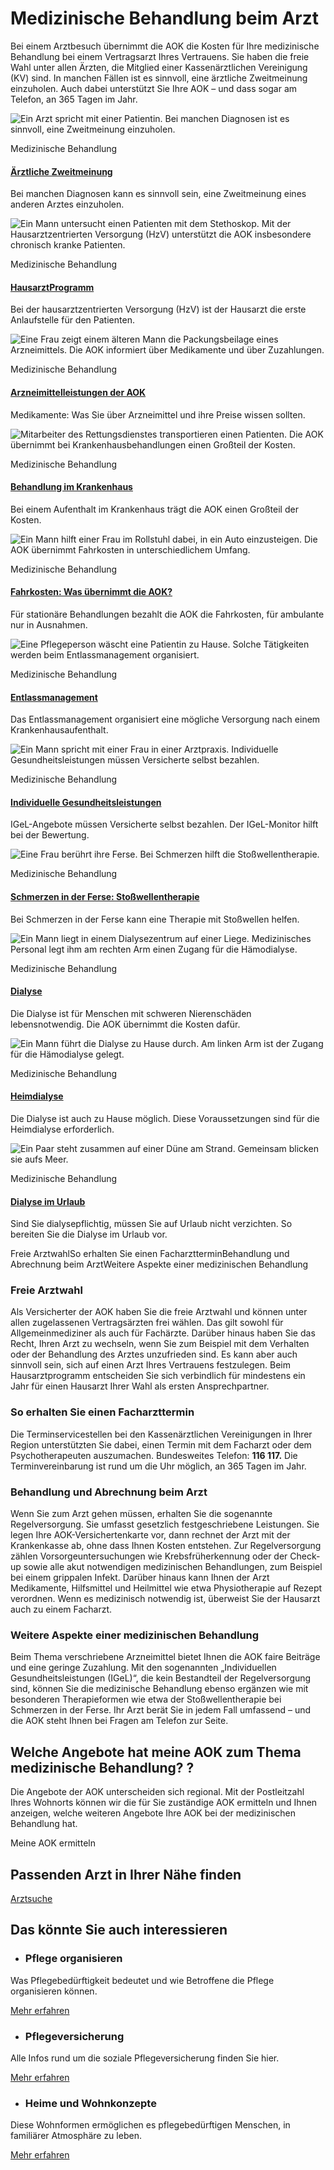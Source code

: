 # Medizinische Behandlung beim Arzt

Bei einem Arztbesuch übernimmt die AOK die Kosten für Ihre medizinische Behandlung bei einem Vertragsarzt Ihres Vertrauens. Sie haben die freie Wahl unter allen Ärzten, die Mitglied einer Kassenärztlichen Vereinigung (KV) sind. In manchen Fällen ist es sinnvoll, eine ärztliche Zweitmeinung einzuholen. Auch dabei unterstützt Sie Ihre AOK – und dass sogar am Telefon, an 365 Tagen im Jahr.

![Ein Arzt spricht mit einer Patientin. Bei manchen Diagnosen ist es sinnvoll, eine Zweitmeinung einzuholen.](https://www.aok.de/pk/magazin/cms/fileadmin/_processed_/2/9/csm_aerztliche-zweitmeinung_c098998bf1.jpg.webp)

Medizinische Behandlung

#### [Ärztliche Zweitmeinung](https://www.aok.de/pk/leistungen/medizinische-behandlung/aerztliche-zweitmeinung/)

Bei manchen Diagnosen kann es sinnvoll sein, eine Zweitmeinung eines anderen Arztes einzuholen.

![Ein Mann untersucht einen Patienten mit dem Stethoskop. Mit der Hausarztzentrierten Versorgung (HzV) unterstützt die AOK insbesondere chronisch kranke Patienten.](https://www.aok.de/pk/magazin/cms/fileadmin/_processed_/e/7/csm_hausarzt_d5dccd65e4.jpg.webp)

Medizinische Behandlung

#### [HausarztProgramm](https://www.aok.de/pk/leistungen/medizinische-behandlung/hausarztprogramm/)

Bei der hausarztzentrierten Versorgung (HzV) ist der Hausarzt die erste Anlaufstelle für den Patienten.

![Eine Frau zeigt einem älteren Mann die Packungsbeilage eines Arzneimittels. Die AOK informiert über Medikamente und über Zuzahlungen.](https://www.aok.de/pk/magazin/cms/fileadmin/_processed_/7/b/csm_arzneimittel_afccbc70b9.jpg.webp)

Medizinische Behandlung

#### [Arzneimittelleistungen der AOK](https://www.aok.de/pk/leistungen/medizinische-behandlung/arzneimittelleistungen/)

Medikamente: Was Sie über Arzneimittel und ihre Preise wissen sollten.

![Mitarbeiter des Rettungsdienstes transportieren einen Patienten. Die AOK übernimmt bei Krankenhausbehandlungen einen Großteil der Kosten.](https://www.aok.de/pk/magazin/cms/fileadmin/_processed_/d/e/csm_krankenhaus-behandlung_592abde569.jpg.webp)

Medizinische Behandlung

#### [Behandlung im Krankenhaus](https://www.aok.de/pk/leistungen/medizinische-behandlung/krankenhaus/)

Bei einem Aufenthalt im Krankenhaus trägt die AOK einen Großteil der Kosten.

![Ein Mann hilft einer Frau im Rollstuhl dabei, in ein Auto einzusteigen. Die AOK übernimmt Fahrkosten in unterschiedlichem Umfang. ](https://www.aok.de/pk/magazin/cms/fileadmin/_processed_/a/c/csm_fahrkosten_4512ea153d.jpg.webp)

Medizinische Behandlung

#### [Fahrkosten: Was übernimmt die AOK?](https://www.aok.de/pk/leistungen/medizinische-behandlung/fahrkosten/)

Für stationäre Behandlungen bezahlt die AOK die Fahrkosten, für ambulante nur in Ausnahmen.

![Eine Pflegeperson wäscht eine Patientin zu Hause. Solche Tätigkeiten werden beim Entlassmanagement organisiert.](https://www.aok.de/pk/magazin/cms/fileadmin/_processed_/d/3/csm_entlassmanagement_a887c039bf.jpg.webp)

Medizinische Behandlung

#### [Entlassmanagement](https://www.aok.de/pk/leistungen/medizinische-behandlung/entlassmanagement/)

Das Entlassmanagement organisiert eine mögliche Versorgung nach einem Krankenhausaufenthalt.

![Ein Mann spricht mit einer Frau in einer Arztpraxis. Individuelle Gesundheitsleistungen müssen Versicherte selbst bezahlen.](https://www.aok.de/pk/magazin/cms/fileadmin/_processed_/7/8/csm_igel-monitor_b76a4acb43.jpg.webp)

Medizinische Behandlung

#### [Individuelle Gesundheitsleistungen](https://www.aok.de/pk/leistungen/medizinische-behandlung/individuelle-gesundheitsleistungen/)

IGeL-Angebote müssen Versicherte selbst bezahlen. Der IGeL-Monitor hilft bei der Bewertung.

![Eine Frau berührt ihre Ferse. Bei Schmerzen hilft die Stoßwellentherapie.](https://www.aok.de/pk/magazin/cms/fileadmin/_processed_/e/3/csm_schmerzen-ferse_5895feaae6.jpg.webp)

Medizinische Behandlung

#### [Schmerzen in der Ferse: Stoßwellentherapie](https://www.aok.de/pk/leistungen/medizinische-behandlung/stosswellentherapie/)

Bei Schmerzen in der Ferse kann eine Therapie mit Stoßwellen helfen.

![Ein Mann liegt in einem Dialysezentrum auf einer Liege. Medizinisches Personal legt ihm am rechten Arm einen Zugang für die Hämodialyse.](https://www.aok.de/pk/magazin/cms/fileadmin/_processed_/8/b/csm_dialyse_9d890f0ef0.jpg.webp)

Medizinische Behandlung

#### [Dialyse](https://www.aok.de/pk/leistungen/medizinische-behandlung/dialyse/)

Die Dialyse ist für Menschen mit schweren Nierenschäden lebensnotwendig. Die AOK übernimmt die Kosten dafür.

![Ein Mann führt die Dialyse zu Hause durch. Am linken Arm ist der Zugang für die Hämodialyse gelegt.](https://www.aok.de/pk/magazin/cms/fileadmin/_processed_/3/8/csm_heimdialyse_b4491d1be1.jpg.webp)

Medizinische Behandlung

#### [Heimdialyse](https://www.aok.de/pk/leistungen/medizinische-behandlung/heimdialyse/)

Die Dialyse ist auch zu Hause möglich. Diese Voraussetzungen sind für die Heimdialyse erforderlich.

![Ein Paar steht zusammen auf einer Düne am Strand. Gemeinsam blicken sie aufs Meer.](https://www.aok.de/pk/magazin/cms/fileadmin/_processed_/9/9/csm_dialyse-urlaub_37b334db08.jpg.webp)

Medizinische Behandlung

#### [Dialyse im Urlaub](https://www.aok.de/pk/leistungen/medizinische-behandlung/dialyse-im-urlaub/)

Sind Sie dialysepflichtig, müssen Sie auf Urlaub nicht verzichten. So bereiten Sie die Dialyse im Urlaub vor.

Freie ArztwahlSo erhalten Sie einen FacharztterminBehandlung und Abrechnung beim ArztWeitere Aspekte einer medizinischen Behandlung

### Freie Arztwahl

Als Versicherter der AOK haben Sie die freie Arztwahl und können unter allen zugelassenen Vertragsärzten frei wählen. Das gilt sowohl für Allgemeinmediziner als auch für Fachärzte. Darüber hinaus haben Sie das Recht, Ihren Arzt zu wechseln, wenn Sie zum Beispiel mit dem Verhalten oder der Behandlung des Arztes unzufrieden sind. Es kann aber auch sinnvoll sein, sich auf einen Arzt Ihres Vertrauens festzulegen. Beim Hausarztprogramm entscheiden Sie sich verbindlich für mindestens ein Jahr für einen Hausarzt Ihrer Wahl als ersten Ansprechpartner.

### So erhalten Sie einen Facharzttermin

Die Terminservicestellen bei den Kassenärztlichen Vereinigungen in Ihrer Region unterstützten Sie dabei, einen Termin mit dem Facharzt oder dem Psychotherapeuten auszumachen. Bundesweites Telefon: **116 117.** Die Terminvereinbarung ist rund um die Uhr möglich, an 365 Tagen im Jahr.

### Behandlung und Abrechnung beim Arzt

Wenn Sie zum Arzt gehen müssen, erhalten Sie die sogenannte Regelversorgung. Sie umfasst gesetzlich festgeschriebene Leistungen. Sie legen Ihre AOK-Versichertenkarte vor, dann rechnet der Arzt mit der Krankenkasse ab, ohne dass Ihnen Kosten entstehen. Zur Regelversorgung zählen Vorsorgeuntersuchungen wie Krebsfrüherkennung oder der Check-up sowie alle akut notwendigen medizinischen Behandlungen, zum Beispiel bei einem grippalen Infekt. Darüber hinaus kann Ihnen der Arzt Medikamente, Hilfsmittel und Heilmittel wie etwa Physiotherapie auf Rezept verordnen. Wenn es medizinisch notwendig ist, überweist Sie der Hausarzt auch zu einem Facharzt.

### Weitere Aspekte einer medizinischen Behandlung

Beim Thema verschriebene Arzneimittel bietet Ihnen die AOK faire Beiträge und eine geringe Zuzahlung. Mit den sogenannten „Individuellen Gesundheitsleistungen (IGeL)“, die kein Bestandteil der Regelversorgung sind, können Sie die medizinische Behandlung ebenso ergänzen wie mit besonderen Therapieformen wie etwa der Stoßwellentherapie bei Schmerzen in der Ferse. Ihr Arzt berät Sie in jedem Fall umfassend – und die AOK steht Ihnen bei Fragen am Telefon zur Seite.

## Welche Angebote hat meine AOK zum Thema medizinische Behandlung? ?

Die Angebote der AOK unterscheiden sich regional. Mit der Postleitzahl Ihres Wohnorts können wir die für Sie zuständige AOK ermitteln und Ihnen anzeigen, welche weiteren Angebote Ihre AOK bei der medizinischen Behandlung hat.

Meine AOK ermitteln

## Passenden Arzt in Ihrer Nähe finden

[Arztsuche](https://www.aok.de/pk/arzt-in-der-naehe/)

## Das könnte Sie auch interessieren

- ### Pflege organisieren







Was Pflegebedürftigkeit bedeutet und wie Betroffene die Pflege organisieren können.



[Mehr erfahren](https://www.aok.de/pk/pflege-im-alltag/pflege-organisieren/)

- ### Pflegeversicherung







Alle Infos rund um die soziale Pflegeversicherung finden Sie hier.



[Mehr erfahren](https://www.aok.de/pk/pflege-im-alltag/pflegeversicherung/)

- ### Heime und Wohnkonzepte







Diese Wohnformen ermöglichen es pflegebedürftigen Menschen, in familiärer Atmosphäre zu leben.



[Mehr erfahren](https://www.aok.de/pk/pflege-betreuungsformen/heime-und-wohnkonzepte/)